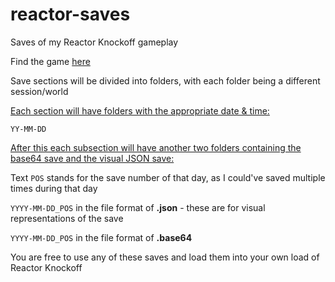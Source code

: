 # reactor-saves
Saves of my Reactor Knockoff gameplay

Find the game [here](https://cwmonkey.github.io/reactor-knockoff/)

Save sections will be divided into folders, with each folder being a different session/world

<u>Each section will have folders with the appropriate date & time:</u>

`YY-MM-DD` 

<u>After this each subsection will have another two folders containing the base64 save and the visual JSON save:</u>

Text `POS` stands for the save number of that day, as I could've saved multiple times during that day

`YYYY-MM-DD_POS` in the file format of **.json** - these are for visual representations of the save

`YYYY-MM-DD_POS` in the file format of **.base64**

You are free to use any of these saves and load them into your own load of Reactor Knockoff
